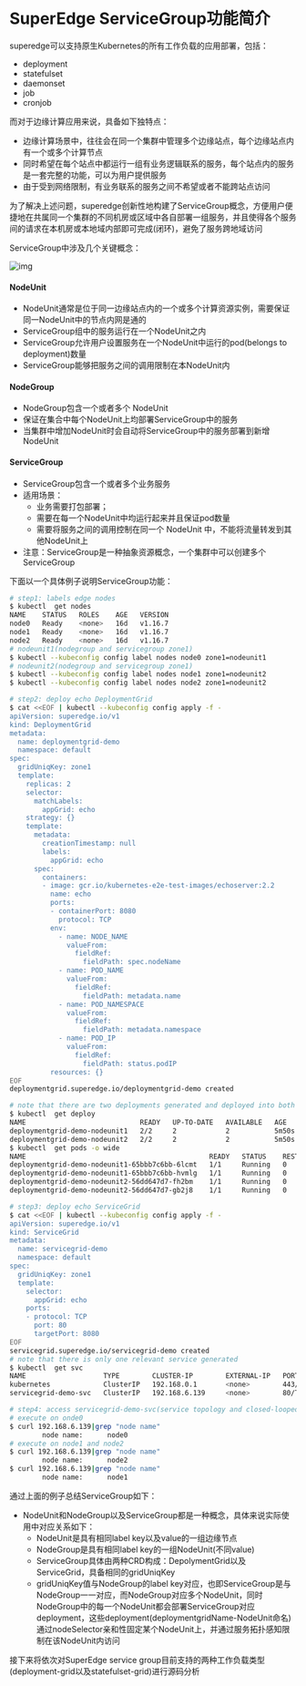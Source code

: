 SuperEdge ServiceGroup功能简介
=============================

superedge可以支持原生Kubernetes的所有工作负载的应用部署，包括：

- deployment
- statefulset
- daemonset
- job
- cronjob

而对于边缘计算应用来说，具备如下独特点：

- 边缘计算场景中，往往会在同一个集群中管理多个边缘站点，每个边缘站点内有一个或多个计算节点
- 同时希望在每个站点中都运行一组有业务逻辑联系的服务，每个站点内的服务是一套完整的功能，可以为用户提供服务
- 由于受到网络限制，有业务联系的服务之间不希望或者不能跨站点访问

为了解决上述问题，superedge创新性地构建了ServiceGroup概念，方便用户便捷地在共属同一个集群的不同机房或区域中各自部署一组服务，并且使得各个服务间的请求在本机房或本地域内部即可完成(闭环)，避免了服务跨地域访问

ServiceGroup中涉及几个关键概念：

![img](https://github.com/superedge/superedge/raw/main/docs/img/serviceGroup-UseCase.png)

#### NodeUnit

- NodeUnit通常是位于同一边缘站点内的一个或多个计算资源实例，需要保证同一NodeUnit中的节点内网是通的
- ServiceGroup组中的服务运行在一个NodeUnit之内
- ServiceGroup允许用户设置服务在一个NodeUnit中运行的pod(belongs to deployment)数量
- ServiceGroup能够把服务之间的调用限制在本NodeUnit内

#### NodeGroup

- NodeGroup包含一个或者多个 NodeUnit
- 保证在集合中每个NodeUnit上均部署ServiceGroup中的服务
- 当集群中增加NodeUnit时会自动将ServiceGroup中的服务部署到新增NodeUnit

#### ServiceGroup

- ServiceGroup包含一个或者多个业务服务
- 适用场景：
  - 业务需要打包部署；
  - 需要在每一个NodeUnit中均运行起来并且保证pod数量
  - 需要将服务之间的调用控制在同一个 NodeUnit 中，不能将流量转发到其他NodeUnit上
- 注意：ServiceGroup是一种抽象资源概念，一个集群中可以创建多个ServiceGroup

下面以一个具体例子说明ServiceGroup功能：

```bash
# step1: labels edge nodes
$ kubectl  get nodes
NAME    STATUS   ROLES    AGE   VERSION
node0   Ready    <none>   16d   v1.16.7
node1   Ready    <none>   16d   v1.16.7
node2   Ready    <none>   16d   v1.16.7
# nodeunit1(nodegroup and servicegroup zone1)
$ kubectl --kubeconfig config label nodes node0 zone1=nodeunit1  
# nodeunit2(nodegroup and servicegroup zone1)
$ kubectl --kubeconfig config label nodes node1 zone1=nodeunit2
$ kubectl --kubeconfig config label nodes node2 zone1=nodeunit2

# step2: deploy echo DeploymentGrid
$ cat <<EOF | kubectl --kubeconfig config apply -f -
apiVersion: superedge.io/v1
kind: DeploymentGrid
metadata:
  name: deploymentgrid-demo
  namespace: default
spec:
  gridUniqKey: zone1
  template:
    replicas: 2
    selector:
      matchLabels:
        appGrid: echo
    strategy: {}
    template:
      metadata:
        creationTimestamp: null
        labels:
          appGrid: echo
      spec:
        containers:
        - image: gcr.io/kubernetes-e2e-test-images/echoserver:2.2
          name: echo
          ports:
          - containerPort: 8080
            protocol: TCP
          env:
            - name: NODE_NAME
              valueFrom:
                fieldRef:
                  fieldPath: spec.nodeName
            - name: POD_NAME
              valueFrom:
                fieldRef:
                  fieldPath: metadata.name
            - name: POD_NAMESPACE
              valueFrom:
                fieldRef:
                  fieldPath: metadata.namespace
            - name: POD_IP
              valueFrom:
                fieldRef:
                  fieldPath: status.podIP
          resources: {}
EOF
deploymentgrid.superedge.io/deploymentgrid-demo created

# note that there are two deployments generated and deployed into both nodeunit1 and nodeunit2
$ kubectl  get deploy
NAME                            READY   UP-TO-DATE   AVAILABLE   AGE
deploymentgrid-demo-nodeunit1   2/2     2            2           5m50s
deploymentgrid-demo-nodeunit2   2/2     2            2           5m50s
$ kubectl  get pods -o wide
NAME                                             READY   STATUS    RESTARTS   AGE     IP            NODE    NOMINATED NODE   READINESS GATES
deploymentgrid-demo-nodeunit1-65bbb7c6bb-6lcmt   1/1     Running   0          5m34s   172.16.0.16   node0   <none>           <none>
deploymentgrid-demo-nodeunit1-65bbb7c6bb-hvmlg   1/1     Running   0          6m10s   172.16.0.15   node0   <none>           <none>
deploymentgrid-demo-nodeunit2-56dd647d7-fh2bm    1/1     Running   0          5m34s   172.16.1.12   node1   <none>           <none>
deploymentgrid-demo-nodeunit2-56dd647d7-gb2j8    1/1     Running   0          6m10s   172.16.2.9    node2   <none>           <none>

# step3: deploy echo ServiceGrid
$ cat <<EOF | kubectl --kubeconfig config apply -f -
apiVersion: superedge.io/v1
kind: ServiceGrid
metadata:
  name: servicegrid-demo
  namespace: default
spec:
  gridUniqKey: zone1
  template:
    selector:
      appGrid: echo
    ports:
    - protocol: TCP
      port: 80
      targetPort: 8080
EOF
servicegrid.superedge.io/servicegrid-demo created
# note that there is only one relevant service generated
$ kubectl  get svc
NAME                   TYPE        CLUSTER-IP        EXTERNAL-IP   PORT(S)   AGE
kubernetes             ClusterIP   192.168.0.1       <none>        443/TCP   16d
servicegrid-demo-svc   ClusterIP   192.168.6.139     <none>        80/TCP    10m

# step4: access servicegrid-demo-svc(service topology and closed-looped)
# execute on onde0
$ curl 192.168.6.139|grep "node name"
        node name:      node0
# execute on node1 and node2
$ curl 192.168.6.139|grep "node name"
        node name:      node2
$ curl 192.168.6.139|grep "node name"
        node name:      node1        
```

通过上面的例子总结ServiceGroup如下：

- NodeUnit和NodeGroup以及ServiceGroup都是一种概念，具体来说实际使用中对应关系如下：
  - NodeUnit是具有相同label key以及value的一组边缘节点
  - NodeGroup是具有相同label key的一组NodeUnit(不同value)
  - ServiceGroup具体由两种CRD构成：DepolymentGrid以及ServiceGrid，具备相同的gridUniqKey
  - gridUniqKey值与NodeGroup的label key对应，也即ServiceGroup是与NodeGroup一一对应，而NodeGroup对应多个NodeUnit，同时NodeGroup中的每一个NodeUnit都会部署ServiceGroup对应deployment，这些deployment(deploymentgridName-NodeUnit命名)通过nodeSelector亲和性固定某个NodeUnit上，并通过服务拓扑感知限制在该NodeUnit内访问
  
接下来将依次对SuperEdge service group目前支持的两种工作负载类型(deployment-grid以及statefulset-grid)进行源码分析

